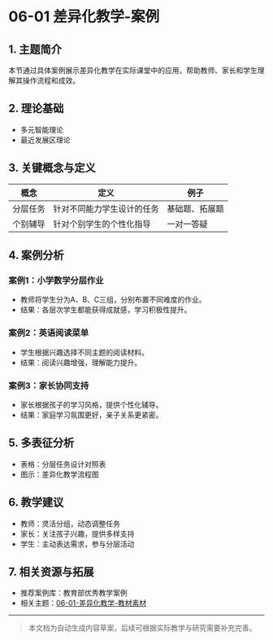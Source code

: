 # 06-01 差异化教学-案例

## 1. 主题简介

本节通过具体案例展示差异化教学在实际课堂中的应用，帮助教师、家长和学生理解其操作流程和成效。

## 2. 理论基础

- 多元智能理论
- 最近发展区理论

## 3. 关键概念与定义

| 概念 | 定义 | 例子 |
|------|------|------|
| 分层任务 | 针对不同能力学生设计的任务 | 基础题、拓展题 |
| 个别辅导 | 针对个别学生的个性化指导 | 一对一答疑 |

## 4. 案例分析

### 案例1：小学数学分层作业

- 教师将学生分为A、B、C三组，分别布置不同难度的作业。
- 结果：各层次学生都能获得成就感，学习积极性提升。

### 案例2：英语阅读菜单

- 学生根据兴趣选择不同主题的阅读材料。
- 结果：阅读兴趣增强，理解能力提升。

### 案例3：家长协同支持

- 家长根据孩子的学习风格，提供个性化辅导。
- 结果：家庭学习氛围更好，亲子关系更紧密。

## 5. 多表征分析

- 表格：分层任务设计对照表
- 图示：差异化教学流程图

## 6. 教学建议

- 教师：灵活分组，动态调整任务
- 家长：关注孩子兴趣，提供多样支持
- 学生：主动表达需求，参与分层活动

## 7. 相关资源与拓展

- 推荐案例库：教育部优秀教学案例
- 相关主题：[06-01-差异化教学-教材素材](./06-01-差异化教学-教材素材.md)

---

> 本文档为自动生成内容草案，后续可根据实际教学与研究需要补充完善。
